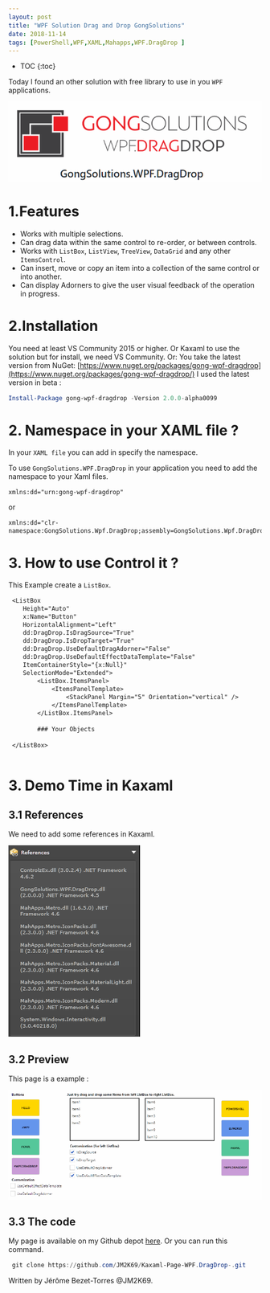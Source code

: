 ```yaml
---
layout: post
title: "WPF Solution Drag and Drop GongSolutions"
date: 2018-11-14
tags: [PowerShell,WPF,XAML,Mahapps,WPF.DragDrop ]
---
```


* TOC
{:toc}

Today I found an other solution with free library to use in you `WPF` applications.

![ComputerSection](/img/Gongs.PNG)

# 1.Features

* Works with multiple selections.
* Can drag data within the same control to re-order, or between controls.
* Works with `ListBox`, `ListView`, `TreeView`, `DataGrid` and any other `ItemsControl`.
* Can insert, move or copy an item into a collection of the same control or into another.
* Can display Adorners to give the user visual feedback of the operation in progress.

# 2.Installation

You need at least VS Community 2015 or higher. Or Kaxaml to use the solution but for install, we need VS Community. 
Or: You take the latest version from NuGet: [https://www.nuget.org/packages/gong-wpf-dragdrop](https://www.nuget.org/packages/gong-wpf-dragdrop/)
I used the latest version in beta : 

```powershell
Install-Package gong-wpf-dragdrop -Version 2.0.0-alpha0099
``` 

# 2.  Namespace in your XAML file ?

In your `XAML file` you can add in specify the namespace.


To use `GongSolutions.WPF.DragDrop` in your application you need to add the namespace to your Xaml files.

```xaml
xmlns:dd="urn:gong-wpf-dragdrop"
```

or

```xaml
xmlns:dd="clr-namespace:GongSolutions.Wpf.DragDrop;assembly=GongSolutions.Wpf.DragDrop"
```


# 3. How to use Control it ?

This Example create a `ListBox`.

```xaml
 <ListBox 
    Height="Auto"
    x:Name="Button"
    HorizontalAlignment="Left"
    dd:DragDrop.IsDragSource="True"
    dd:DragDrop.IsDropTarget="True"
    dd:DragDrop.UseDefaultDragAdorner="False"
    dd:DragDrop.UseDefaultEffectDataTemplate="False"
    ItemContainerStyle="{x:Null}"
    SelectionMode="Extended">
        <ListBox.ItemsPanel>
            <ItemsPanelTemplate>
                <StackPanel Margin="5" Orientation="vertical" />
            </ItemsPanelTemplate>
        </ListBox.ItemsPanel>

        ### Your Objects

 </ListBox>


```
# 3. Demo Time in Kaxaml

## 3.1 References

We need to add some references in Kaxaml.
 
![computerSection](/img/referenceKaxaml.PNG)


## 3.2 Preview

This page is a example : 

![ComputerSection](/img/GongsWPF.gif)

## 3.3 The code

My page is available on my Github depot [here](https://github.com/JM2K69/Kaxaml-Page-WPF.DragDrop-). Or you can run this command.

```powershell
 git clone https://github.com/JM2K69/Kaxaml-Page-WPF.DragDrop-.git
```

Written by Jérôme Bezet-Torres @JM2K69.
